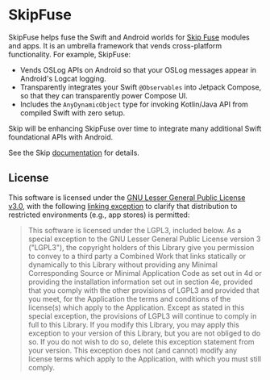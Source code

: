 # SkipFuse

SkipFuse helps fuse the Swift and Android worlds for [Skip Fuse](https://skip.tools/docs/modes/#native) modules and apps. It is an umbrella framework that vends cross-platform functionality. For example, SkipFuse:

- Vends OSLog APIs on Android so that your OSLog messages appear in Android's Logcat logging.
- Transparently integrates your Swift `@Observables` into Jetpack Compose, so that they can transparently power Compose UI.
- Includes the `AnyDynamicObject` type for invoking Kotlin/Java API from compiled Swift with zero setup.

Skip will be enhancing SkipFuse over time to integrate many additional Swift foundational APIs with Android.

See the Skip [documentation](https://skip.tools/docs/) for details.

## License

This software is licensed under the
[GNU Lesser General Public License v3.0](https://spdx.org/licenses/LGPL-3.0-only.html),
with the following
[linking exception](https://spdx.org/licenses/LGPL-3.0-linking-exception.html)
to clarify that distribution to restricted environments (e.g., app stores)
is permitted:

> This software is licensed under the LGPL3, included below.
> As a special exception to the GNU Lesser General Public License version 3
> ("LGPL3"), the copyright holders of this Library give you permission to
> convey to a third party a Combined Work that links statically or dynamically
> to this Library without providing any Minimal Corresponding Source or
> Minimal Application Code as set out in 4d or providing the installation
> information set out in section 4e, provided that you comply with the other
> provisions of LGPL3 and provided that you meet, for the Application the
> terms and conditions of the license(s) which apply to the Application.
> Except as stated in this special exception, the provisions of LGPL3 will
> continue to comply in full to this Library. If you modify this Library, you
> may apply this exception to your version of this Library, but you are not
> obliged to do so. If you do not wish to do so, delete this exception
> statement from your version. This exception does not (and cannot) modify any
> license terms which apply to the Application, with which you must still
> comply.

